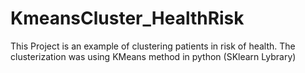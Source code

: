 # KmeansCluster_HealthRisk
This Project is an example of clustering patients in risk of health. The clusterization was using KMeans method in python (SKlearn Lybrary) 

<!--
 
This project is an example of using Kmeans to cluster Pacient based on their Health Risk.

There are 3 datasets:
  1 - Medical Data (dados_médicos) - csv file
  2 - Profile Data (dados_perfil) - xlsx file
  3 - Federal Startes of Brazil Data (unidades_federativas_do_brasil) - csv file

Based on these information we need to classify pacients.

The code has portuguese comments
-->
